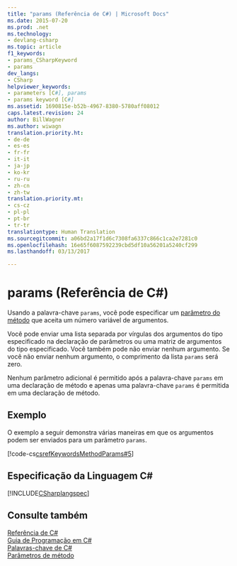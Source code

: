 ```yaml
---
title: "params (Referência de C#) | Microsoft Docs"
ms.date: 2015-07-20
ms.prod: .net
ms.technology:
- devlang-csharp
ms.topic: article
f1_keywords:
- params_CSharpKeyword
- params
dev_langs:
- CSharp
helpviewer_keywords:
- parameters [C#], params
- params keyword [C#]
ms.assetid: 1690815e-b52b-4967-8380-5780aff08012
caps.latest.revision: 24
author: BillWagner
ms.author: wiwagn
translation.priority.ht:
- de-de
- es-es
- fr-fr
- it-it
- ja-jp
- ko-kr
- ru-ru
- zh-cn
- zh-tw
translation.priority.mt:
- cs-cz
- pl-pl
- pt-br
- tr-tr
translationtype: Human Translation
ms.sourcegitcommit: a06bd2a17f1d6c7308fa6337c866c1ca2e7281c0
ms.openlocfilehash: 16e65f6087592239cbd5df10a56201a5240cf299
ms.lasthandoff: 03/13/2017

---
```

# <a name="params-c-reference"></a>params (Referência de C#)
Usando a palavra-chave `params`, você pode especificar um [parâmetro do método](../../../csharp/language-reference/keywords/method-parameters.md) que aceita um número variável de argumentos.  
  
 Você pode enviar uma lista separada por vírgulas dos argumentos do tipo especificado na declaração de parâmetros ou uma matriz de argumentos do tipo especificado. Você também pode não enviar nenhum argumento. Se você não enviar nenhum argumento, o comprimento da lista `params` será zero.  
  
 Nenhum parâmetro adicional é permitido após a palavra-chave `params` em uma declaração de método e apenas uma palavra-chave `params` é permitida em uma declaração de método.  
  
## <a name="example"></a>Exemplo  
 O exemplo a seguir demonstra várias maneiras em que os argumentos podem ser enviados para um parâmetro `params`.  
  
 [!code-cs[csrefKeywordsMethodParams#5](../../../csharp/language-reference/keywords/codesnippet/CSharp/params_1.cs)]  
  
## <a name="c-language-specification"></a>Especificação da Linguagem C#  
 [!INCLUDE[CSharplangspec](../../../csharp/language-reference/keywords/includes/csharplangspec_md.md)]  
  
## <a name="see-also"></a>Consulte também  
 [Referência de C#](../../../csharp/language-reference/index.md)   
 [Guia de Programação em C#](../../../csharp/programming-guide/index.md)   
 [Palavras-chave de C#](../../../csharp/language-reference/keywords/index.md)   
 [Parâmetros de método](../../../csharp/language-reference/keywords/method-parameters.md)
